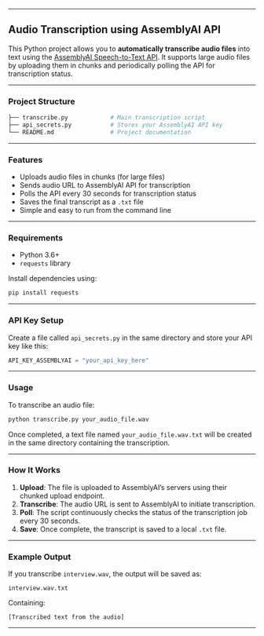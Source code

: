 
---

## Audio Transcription using AssemblyAI API

This Python project allows you to **automatically transcribe audio files** into text using the [AssemblyAI Speech-to-Text API](https://www.assemblyai.com/). It supports large audio files by uploading them in chunks and periodically polling the API for transcription status.

---

### Project Structure

```bash
├── transcribe.py            # Main transcription script
├── api_secrets.py           # Stores your AssemblyAI API key
└── README.md                # Project documentation
```

---

### Features

* Uploads audio files in chunks (for large files)
* Sends audio URL to AssemblyAI API for transcription
* Polls the API every 30 seconds for transcription status
* Saves the final transcript as a `.txt` file
* Simple and easy to run from the command line

---

### Requirements

* Python 3.6+
* `requests` library

Install dependencies using:

```bash
pip install requests
```

---

### API Key Setup

Create a file called `api_secrets.py` in the same directory and store your API key like this:

```python
API_KEY_ASSEMBLYAI = "your_api_key_here"
```

---

### Usage

To transcribe an audio file:

```bash
python transcribe.py your_audio_file.wav
```

Once completed, a text file named `your_audio_file.wav.txt` will be created in the same directory containing the transcription.

---

###  How It Works

1. **Upload**: The file is uploaded to AssemblyAI’s servers using their chunked upload endpoint.
2. **Transcribe**: The audio URL is sent to AssemblyAI to initiate transcription.
3. **Poll**: The script continuously checks the status of the transcription job every 30 seconds.
4. **Save**: Once complete, the transcript is saved to a local `.txt` file.

---

###  Example Output

If you transcribe `interview.wav`, the output will be saved as:

```
interview.wav.txt
```

Containing:

```
[Transcribed text from the audio]
```

---


